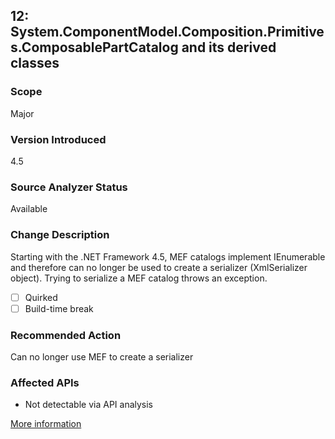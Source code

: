 ## 12: System.ComponentModel.Composition.Primitives.ComposablePartCatalog and its derived classes

### Scope
Major

### Version Introduced
4.5

### Source Analyzer Status
Available

### Change Description
Starting with the .NET Framework 4.5, MEF catalogs implement IEnumerable and therefore can no longer be used to create a serializer (XmlSerializer object). Trying to serialize a MEF catalog throws an exception.

- [ ] Quirked
- [ ] Build-time break

### Recommended Action
Can no longer use MEF to create a serializer

### Affected APIs
* Not detectable via API analysis

[More information](https://msdn.microsoft.com/en-us/library/hh367887#MEF)
